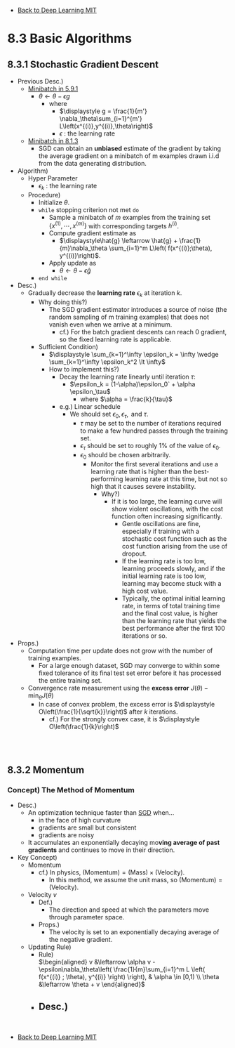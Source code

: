 * [Back to Deep Learning MIT](../../main.md)

# 8.3 Basic Algorithms

## 8.3.1 Stochastic Gradient Descent
- Previous Desc.)
  - [Minibatch in 5.9.1](../../ch05/09/note.md#59-stochastic-gradient-descent)
    - $`\theta \leftarrow \theta - \epsilon g`$
      - where
        - $`\displaystyle g = \frac{1}{m'} \nabla_\theta\sum_{i=1}^{m'} L\left(x^{(i)},y^{(i)},\theta\right)`$
        - $`\epsilon`$ : the learning rate
  - [Minibatch in 8.1.3](../../ch08/01/note.md#813-batch-and-minibatch-algorithms)
    - SGD can obtain an **unbiased** estimate of the gradient by taking the average gradient on a minibatch of m examples drawn i.i.d from the data generating distribution.
- Algorithm)
  - Hyper Parameter
    - $`\epsilon_k`$ : the learning rate
  - Procedure)
    - Initialize $`\theta`$.
    - `while` stopping criterion not met `do`
      - Sample a minibatch of $`m`$ examples from the training set $`\{x^{(1)}, \cdots, x^{(m)}\}`$ with corresponding targets $`h^{(i)}`$.
      - Compute gradient estimate as
        - $`\displaystyle\hat{g} \leftarrow \hat{g} + \frac{1}{m}\nabla_\theta \sum_{i=1}^m L\left( f(x^{(i)};\theta), y^{(i)}\right)`$.
      - Apply update as
        - $`\theta \leftarrow \theta - \epsilon\hat{g}`$
    - `end while`
- Desc.)
  - Gradually decrease the **learning rate** $`\epsilon_k`$ at iteration $`k`$.
    - Why doing this?)
      - The SGD gradient estimator introduces a source of noise (the random sampling of m training examples) that does not vanish even when we arrive at a minimum.
        - cf.) For the batch gradient descents can reach 0 gradient, so the fixed learning rate is applicable.
    - Sufficient Condition)
      - $`\displaystyle \sum_{k=1}^\infty \epsilon_k = \infty \wedge \sum_{k=1}^\infty \epsilon_k^2 \lt \infty`$
      - How to implement this?)
        - Decay the learning rate linearly until iteration $`\tau`$:
          - $`\epsilon_k = (1-\alpha)\epsilon_0` + \alpha \epsilon_\tau`$
            - where $`\alpha = \frac{k}{\tau}`$
        - e.g.) Linear schedule
          - We should set $`\epsilon_0, \epsilon_\tau, \textrm{ and } \tau`$.
            - $`\tau`$ may be set to the number of iterations required to make a few hundred passes through the training set.
            - $`\epsilon_\tau`$ should be set to roughly 1% of the value of $`\epsilon_0`$.
            - $`\epsilon_0`$ should be chosen arbitrarily.
              - Monitor the first several iterations and use a learning rate that is higher than the best-performing learning rate at this time, but not so high that it causes severe instability.
                - Why?)
                  - If it is too large, the learning curve will show violent oscillations, with the cost function often increasing significantly. 
                    - Gentle oscillations are fine, especially if training with a stochastic cost function such as the cost function arising from the use of dropout. 
                    - If the learning rate is too low, learning proceeds slowly, and if the initial learning rate is too low, learning may become stuck with a high cost value.
                    - Typically, the optimal initial learning rate, in terms of total training time and the final cost value, is higher than the learning rate that yields the best performance after the first 100 iterations or so.
- Props.)
  - Computation time per update does not grow with the number of training examples.
    - For a large enough dataset, SGD may converge to within some fixed tolerance of its final test set error before it has processed the entire training set.
  - Convergence rate measurement using the **excess error** $`J(\theta) - \min_\theta J(\theta)`$
    - In case of convex problem, the excess error is $`\displaystyle O\left(\frac{1}{\sqrt{k}}\right)`$ after $`k`$ iterations.
      - cf.) For the strongly convex case, it is $`\displaystyle O\left(\frac{1}{k}\right)`$

<br><br>

## 8.3.2 Momentum
### Concept) The Method of Momentum
- Desc.)
  - An optimization technique faster than [SGD](#831-stochastic-gradient-descent) when...
    - in the face of high curvature
    - gradients are small but consistent
    - gradients are noisy
  - It accumulates an exponentially decaying mo**ving average of past gradients** and continues to move in their direction.
- Key Concept)
  - Momentum
    - cf.) In physics, $`(\textrm{Momentum}) = (\textrm{Mass}) \times (\textrm{Velocity})`$.
      - In this method, we assume the unit mass, so $`(\textrm{Momentum}) = (\textrm{Velocity})`$.
  - Velocity $`v`$
    - Def.)
      - The direction and speed at which the parameters move through parameter space.
    - Props.)
      - The velocity is set to an exponentially decaying average of the negative gradient.
  - Updating Rule)
    - Rule)   
      $`\begin{aligned}
        v &\leftarrow \alpha v - \epsilon\nabla_\theta\left( \frac{1}{m}\sum_{i=1}^m L
        \left( f(x^{(i)} ; \theta), y^{(i)} \right) \right), & \alpha \in [0,1) \\
        \theta &\leftarrow \theta + v
      \end{aligned}`$
    - Desc.)
      - 



<br>

* [Back to Deep Learning MIT](../../main.md)